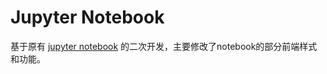 # Jupyter Notebook

基于原有 [jupyter notebook](https://github.com/jupyter/notebook) 的二次开发，主要修改了notebook的部分前端样式和功能。

